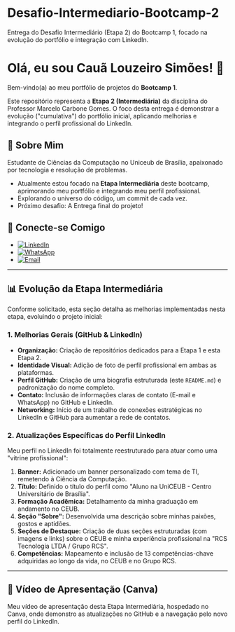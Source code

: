 # Desafio-Intermediario-Bootcamp-2
Entrega do Desafio Intermediário (Etapa 2) do Bootcamp 1, focado na evolução do portfólio e integração com LinkedIn.

# Olá, eu sou Cauã Louzeiro Simões! 👋

Bem-vindo(a) ao meu portfólio de projetos do **Bootcamp 1**.

Este repositório representa a **Etapa 2 (Intermediária)** da disciplina do Professor Marcelo Carbone Gomes. O foco desta entrega é demonstrar a evolução ("cumulativa") do portfólio inicial, aplicando melhorias e integrando o perfil profissional do LinkedIn.

## 🚀 Sobre Mim

Estudante de Ciências da Computação no Uniceub de Brasília, apaixonado por tecnologia e resolução de problemas.

* Atualmente estou focado na **Etapa Intermediária** deste bootcamp, aprimorando meu portfólio e integrando meu perfil profissional.
* Explorando o universo do código, um commit de cada vez.
* Próximo desafio: A Entrega final do projeto!

## 🔗 Conecte-se Comigo

* [![LinkedIn](https://img.shields.io/badge/LinkedIn-0077B5?style=for-the-badge&logo=linkedin&logoColor=white)](https://is.gd/LinkedIn_caua_louzeiro)
* [![WhatsApp](https://img.shields.io/badge/WhatsApp-25D366?style=for-the-badge&logo=whatsapp&logoColor=white)](https://api.whatsapp.com/send?phone=5511917747189#1)
* [![Email](https://img.shields.io/badge/Email-D14836?style=for-the-badge&logo=gmail&logoColor=white)](mailto:caua.louzeiro@sempreceub.com)

---

## 📊 Evolução da Etapa Intermediária

Conforme solicitado, esta seção detalha as melhorias implementadas nesta etapa, evoluindo o projeto inicial:

### 1. Melhorias Gerais (GitHub & LinkedIn)

* **Organização:** Criação de repositórios dedicados para a Etapa 1 e esta Etapa 2.
* **Identidade Visual:** Adição de foto de perfil profissional em ambas as plataformas.
* **Perfil GitHub:** Criação de uma biografia estruturada (este `README.md`) e padronização do nome completo.
* **Contato:** Inclusão de informações claras de contato (E-mail e WhatsApp) no GitHub e LinkedIn.
* **Networking:** Início de um trabalho de conexões estratégicas no LinkedIn e GitHub para aumentar a rede de contatos.

### 2. Atualizações Específicas do Perfil LinkedIn

Meu perfil no LinkedIn foi totalmente reestruturado para atuar como uma "vitrine profissional":

1.  **Banner:** Adicionado um banner personalizado com tema de TI, remetendo à Ciência da Computação.
2.  **Título:** Definido o título do perfil como "Aluno na UniCEUB - Centro Universitário de Brasília".
3.  **Formação Acadêmica:** Detalhamento da minha graduação em andamento no CEUB.
4.  **Seção "Sobre":** Desenvolvida uma descrição sobre minhas paixões, gostos e aptidões.
5.  **Seções de Destaque:** Criação de duas seções estruturadas (com imagens e links) sobre o CEUB e minha experiência profissional na "RCS Tecnologia LTDA / Grupo RCS".
6.  **Competências:** Mapeamento e inclusão de 13 competências-chave adquiridas ao longo da vida, no CEUB e no Grupo RCS.

---

## 🎥 Vídeo de Apresentação (Canva)

Meu vídeo de apresentação desta Etapa Intermediária, hospedado no Canva, onde demonstro as atualizações no GitHub e a navegação pelo novo perfil do LinkedIn.
